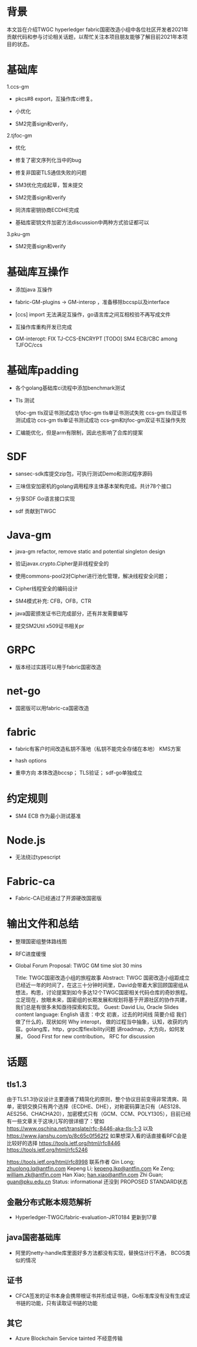 # 背景

本文旨在介绍TWGC hyperledger fabric国密改造小组中各位社区开发者2021年贡献代码和参与讨论相关话题，以帮忙关注本项目朋友能够了解目前2021年本项目的状态。

# 基础库

1.ccs-gm

- pkcs#8 export，互操作库ci修复。

- 小优化

- SM2完善sign和verify，



2.tjfoc-gm

- 优化

- 修复了密文序列化当中的bug

- 修复非国密TLS通信失败的问题

- SM3优化完成起草，暂未提交

- SM2完善sign和verify

- 同济库密钥协商ECDHE完成

- 基础库密钥文件加密方法discussion中两种方式验证都可以



3.pku-gm

- SM2完善sign和verify



# 基础库互操作

-  添加java 互操作

- fabric-GM-plugins -> GM-interop ，准备移除bccsp以及interface

- [ccs] import 无法满足互操作，go语言库之间互相校验不再写成文件

- 互操作库重构开发已完成

- GM-interopt: FIX TJ-CCS-ENCRYPT
  [TODO] SM4 ECB/CBC among TJFOC/ccs



# 基础库padding

- 各个golang基础库ci流程中添加benchmark测试

- Tls 测试

  tjfoc-gm tls双证书测试成功
  tjfoc-gm tls单证书测试失败
  ccs-gm tls双证书测试成功
  ccs-gm tls单证书测试成功
  ccs-gm和tjfoc-gm双证书互操作失败

- 汇编能优化，但是arm有限制，因此也影响了合库的提案



# SDF

- sansec-sdk库提交zip包，可执行测试Demo和测试程序源码

- 三味信安加密机的golang调用程序主体基本架构完成。共计78个接口

- 分享SDF Go语言接口实现

- sdf 贡献到TWGC



# Java-gm

-  java-gm refactor, remove static and potential singleton design

- 验证javax.crypto.Cipher是非线程安全的
- 使用commons-pool2对Cipher进行池化管理，解决线程安全问题；

- Cipher线程安全的编码设计

- SM4模式补充: CFB，OFB，CTR

- java国密颁发证书已完成部分，还有并发需要编写

- 提交SM2Util x509证书相关pr



# GRPC

- 版本经过实践可以用于fabric国密改造

  

# net-go

- 国密版可以用fabric-ca国密改造



# fabric

- fabric有客户时间改造私钥不落地（私钥不能完全存储在本地） KMS方案

- hash options

- 重申方向 本体改造bccsp； TLS验证； sdf-go单独成立



# 约定规则

- SM4 ECB 作为最小测试基准



# Node.js

- 无法绕过typescript



# Fabric-ca

- Fabric-CA已经通过了开源硬改国密版



# 输出文件和总结

- 整理国密组整体路线图

- RFC进度缓慢

- Global Forum Proposal: TWGC GM time slot 30 mins

  Title: TWGC国密改造小组的旅程故事
  Abstract: TWGC 国密改造小组距成立已经近一年的时间了，在这三十分钟时间里，David会带着大家回顾国密组从想法，构思，讨论提案到如今多达12个TWGC国密相关代码仓库的奇妙旅程。立足现在，放眼未来，国密组的长期发展和规划将基于开源社区的协作共建，我们总是有很多未知亟待探索和实现。
  Guest: David Liu, Oracle
  Slides content language: English
  语言：中文
  初衷，过去的时间线
  简要介绍 我们做了什么的，现状如何
  Why interopt，
  做的过程当中抽象，认知，收获的内容。golang库，http，grpc库flexibility问题
  讲roadmap，大方向，如何发展，
  Good First for new contribution， RFC for discussion



# 话题

## tls1.3

由于TLS1.3协议设计主要遵循了精简化的原则，整个协议目前变得非常清爽、简单，密钥交换只有两个选择（ECDHE、DHE），对称密码算法只有（AES128、AES256、CHACHA20），加密模式只有（GCM、CCM、POLY1305），目前已经有一些文章关于这块儿写的很详细了：譬如 https://www.oschina.net/translate/rfc-8446-aka-tls-1-3 以及 https://www.jianshu.com/p/8c65c0f562f2 如果想深入看的话直接看RFC会是比较好的选择 https://tools.ietf.org/html/rfc8446 https://tools.ietf.org/html/rfc5246

https://tools.ietf.org/html/rfc8998 联系作者
Qin Long; zhuolong.lq@antfin.com
Kepeng Li; kepeng.lkp@antfin.com
Ke Zeng; william.zk@antfin.com
Han Xiao; han.xiao@antfin.com
Zhi Guan; guan@pku.edu.cn
Status: informational 还没到 PROPOSED STANDARD状态



## 金融分布式账本规范解析

- Hyperledger-TWGC/fabric-evaluation-JRT0184 更新到17章



## java国密基础库

- 阿里的netty-handle库里面好多方法都没有实现，替换估计行不通， BCOS类似的情况



## 证书

- CFCA签发的证书本身会携带根证书并形成证书链，Go标准库没有没有生成证书链的功能，只有读取证书链的功能



## 其它

- Azure Blockchain Service tainted
  不经意传输











